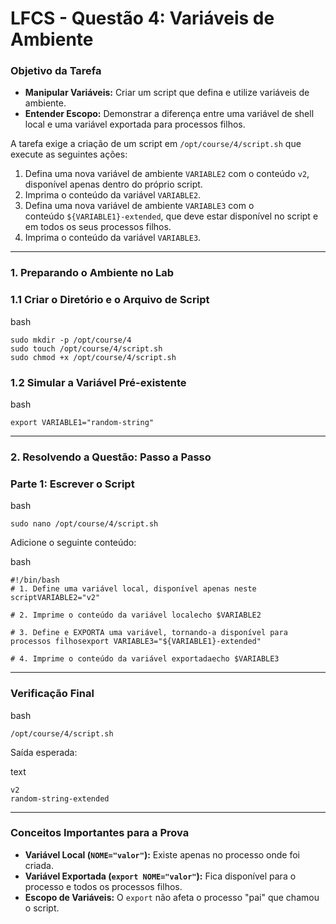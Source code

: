 # **LFCS - Questão 4: Variáveis de Ambiente**

### **Objetivo da Tarefa**

- **Manipular Variáveis:** Criar um script que defina e utilize variáveis de ambiente.
- **Entender Escopo:** Demonstrar a diferença entre uma variável de shell local e uma variável exportada para processos filhos.

A tarefa exige a criação de um script em `/opt/course/4/script.sh` que execute as seguintes ações:

1. Defina uma nova variável de ambiente `VARIABLE2` com o conteúdo `v2`, disponível apenas dentro do próprio script.
2. Imprima o conteúdo da variável `VARIABLE2`.
3. Defina uma nova variável de ambiente `VARIABLE3` com o conteúdo `${VARIABLE1}-extended`, que deve estar disponível no script e em todos os seus processos filhos.
4. Imprima o conteúdo da variável `VARIABLE3`.

---

### **1. Preparando o Ambiente no Lab**

### **1.1 Criar o Diretório e o Arquivo de Script**

bash

```
sudo mkdir -p /opt/course/4
sudo touch /opt/course/4/script.sh
sudo chmod +x /opt/course/4/script.sh
```

### **1.2 Simular a Variável Pré-existente**

bash

```
export VARIABLE1="random-string"
```

---

### **2. Resolvendo a Questão: Passo a Passo**

### **Parte 1: Escrever o Script**

bash

```
sudo nano /opt/course/4/script.sh
```

Adicione o seguinte conteúdo:

bash

```
#!/bin/bash
# 1. Define uma variável local, disponível apenas neste scriptVARIABLE2="v2"

# 2. Imprime o conteúdo da variável localecho $VARIABLE2

# 3. Define e EXPORTA uma variável, tornando-a disponível para processos filhosexport VARIABLE3="${VARIABLE1}-extended"

# 4. Imprime o conteúdo da variável exportadaecho $VARIABLE3
```

---

### **Verificação Final**

bash

```
/opt/course/4/script.sh
```

Saída esperada:

text

```
v2
random-string-extended
```

---

### **Conceitos Importantes para a Prova**

- **Variável Local (`NOME="valor"`):** Existe apenas no processo onde foi criada.
- **Variável Exportada (`export NOME="valor"`):** Fica disponível para o processo e todos os processos filhos.
- **Escopo de Variáveis:** O `export` não afeta o processo "pai" que chamou o script.
